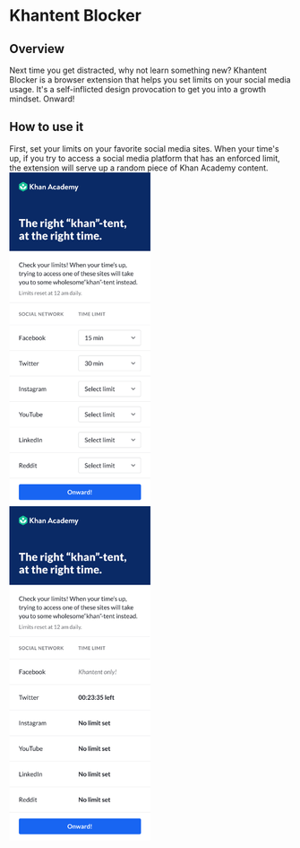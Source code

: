 # Khantent Blocker
## Overview
Next time you get distracted, why not learn something new? Khantent Blocker is a browser extension that helps you set limits on your social media usage. It's a self-inflicted design provocation to get you into a growth mindset. Onward!
## How to use it
First, set your limits on your favorite social media sites. When your time's up, if you try to access a social media platform that has an enforced limit, the extension will serve up a random piece of Khan Academy content.
<img src="images/Extension.png"
     alt="Khantent Blocker"
     width="50%"
     style="float: left; margin-right: 10px;" />
<img src="images/Extension-1.png"
    alt="Khantent Blocker"
    width="50%"
    style="float: left; margin-right: 10px;" />

